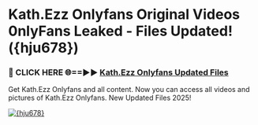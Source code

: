 # Kath.Ezz Onlyfans Original Videos 0nlyFans Leaked - Files Updated! ({hju678})

<h3>🔴 CLICK HERE 🌐==►► <a href="https://tinyurl.com/ms9xzufz" rel="nofollow">Kath.Ezz Onlyfans Updated Files</a></h3>

Get Kath.Ezz Onlyfans and all content. Now you can access all videos and pictures of Kath.Ezz Onlyfans. New Updated Files 2025!

[![{hju678}](https://i.imgur.com/PQ7UWWw.gif)](https://tinyurl.com/ms9xzufz)